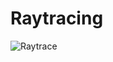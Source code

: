 # Raytracing
![Raytrace](https://drive.google.com/u/0/uc?id=1lycXEd9N_F9Tr56xLYDD917ivCqpVF8c&export=download "example")
